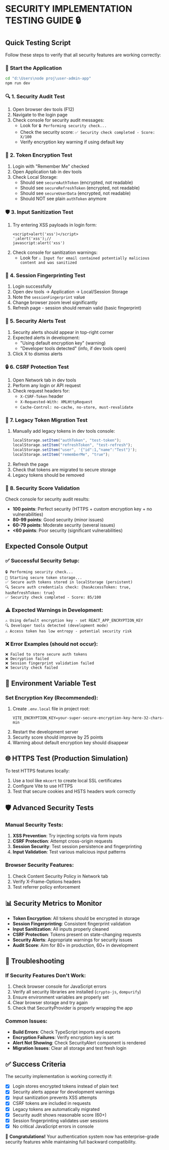# SECURITY IMPLEMENTATION TESTING GUIDE 🔒

## Quick Testing Script

Follow these steps to verify that all security features are working correctly:

### 🚀 **Start the Application**

```bash
cd "d:\Users\node proj\user-admin-app"
npm run dev
```

### 🔍 **1. Security Audit Test**

1. Open browser dev tools (F12)
2. Navigate to the login page
3. Check console for security audit messages:
   - Look for `🔒 Performing security check...`
   - Check the security score: `✅ Security check completed - Score: X/100`
   - Verify encryption key warning if using default key

### 🔐 **2. Token Encryption Test**

1. Login with "Remember Me" checked
2. Open Application tab in dev tools
3. Check Local Storage:
   - Should see `secureAuthToken` (encrypted, not readable)
   - Should see `secureRefreshToken` (encrypted, not readable)
   - Should see `secureUserData` (encrypted, not readable)
   - Should NOT see plain `authToken` anymore

### 🛡️ **3. Input Sanitization Test**

1. Try entering XSS payloads in login form:
   ```
   <script>alert('xss')</script>
   ';alert('xss');//
   javascript:alert('xss')
   ```
2. Check console for sanitization warnings:
   - Look for `⚠️ Input for email contained potentially malicious content and was sanitized`

### 🔄 **4. Session Fingerprinting Test**

1. Login successfully
2. Open dev tools → Application → Local/Session Storage
3. Note the `sessionFingerprint` value
4. Change browser zoom level significantly
5. Refresh page - session should remain valid (basic fingerprint)

### 🚨 **5. Security Alerts Test**

1. Security alerts should appear in top-right corner
2. Expected alerts in development:
   - "Using default encryption key" (warning)
   - "Developer tools detected" (info, if dev tools open)
3. Click X to dismiss alerts

### 🔒 **6. CSRF Protection Test**

1. Open Network tab in dev tools
2. Perform any login or API request
3. Check request headers for:
   - `X-CSRF-Token` header
   - `X-Requested-With: XMLHttpRequest`
   - `Cache-Control: no-cache, no-store, must-revalidate`

### 🔄 **7. Legacy Token Migration Test**

1. Manually add legacy tokens in dev tools console:
   ```javascript
   localStorage.setItem("authToken", "test-token");
   localStorage.setItem("refreshToken", "test-refresh");
   localStorage.setItem("user", '{"id":1,"name":"Test"}');
   localStorage.setItem("rememberMe", "true");
   ```
2. Refresh the page
3. Check that tokens are migrated to secure storage
4. Legacy tokens should be removed

### 🧪 **8. Security Score Validation**

Check console for security audit results:

- **100 points**: Perfect security (HTTPS + custom encryption key + no vulnerabilities)
- **80-99 points**: Good security (minor issues)
- **60-79 points**: Moderate security (several issues)
- **<60 points**: Poor security (significant vulnerabilities)

## Expected Console Output

### ✅ **Successful Security Setup:**

```
🔒 Performing security check...
🔐 Starting secure token storage...
✅ Secure auth tokens stored in localStorage (persistent)
🔍 Secure auth credentials check: {hasAccessToken: true, hasRefreshToken: true}
✅ Security check completed - Score: 85/100
```

### ⚠️ **Expected Warnings in Development:**

```
⚠️ Using default encryption key - set REACT_APP_ENCRYPTION_KEY
🔍 Developer tools detected (development mode)
⚠️ Access token has low entropy - potential security risk
```

### ❌ **Error Examples (should not occur):**

```
❌ Failed to store secure auth tokens
❌ Decryption failed
❌ Session fingerprint validation failed
❌ Security check failed
```

## 🔧 **Environment Variable Test**

### Set Encryption Key (Recommended):

1. Create `.env.local` file in project root:
   ```env
   VITE_ENCRYPTION_KEY=your-super-secure-encryption-key-here-32-chars-min
   ```
2. Restart the development server
3. Security score should improve by 25 points
4. Warning about default encryption key should disappear

## 🌐 **HTTPS Test (Production Simulation)**

To test HTTPS features locally:

1. Use a tool like `mkcert` to create local SSL certificates
2. Configure Vite to use HTTPS
3. Test that secure cookies and HSTS headers work correctly

## 🛡️ **Advanced Security Tests**

### Manual Security Tests:

1. **XSS Prevention**: Try injecting scripts via form inputs
2. **CSRF Protection**: Attempt cross-origin requests
3. **Session Security**: Test session persistence and fingerprinting
4. **Input Validation**: Test various malicious input patterns

### Browser Security Features:

1. Check Content Security Policy in Network tab
2. Verify X-Frame-Options headers
3. Test referrer policy enforcement

## 📊 **Security Metrics to Monitor**

- **Token Encryption**: All tokens should be encrypted in storage
- **Session Fingerprinting**: Consistent fingerprint validation
- **Input Sanitization**: All inputs properly cleaned
- **CSRF Protection**: Tokens present on state-changing requests
- **Security Alerts**: Appropriate warnings for security issues
- **Audit Score**: Aim for 80+ in production, 60+ in development

## 🚨 **Troubleshooting**

### If Security Features Don't Work:

1. Check browser console for JavaScript errors
2. Verify all security libraries are installed (`crypto-js`, `dompurify`)
3. Ensure environment variables are properly set
4. Clear browser storage and try again
5. Check that SecurityProvider is properly wrapping the app

### Common Issues:

- **Build Errors**: Check TypeScript imports and exports
- **Encryption Failures**: Verify encryption key is set
- **Alert Not Showing**: Check SecurityAlert component is rendered
- **Migration Issues**: Clear all storage and test fresh login

## ✅ **Success Criteria**

The security implementation is working correctly if:

- [x] Login stores encrypted tokens instead of plain text
- [x] Security alerts appear for development warnings
- [x] Input sanitization prevents XSS attempts
- [x] CSRF tokens are included in requests
- [x] Legacy tokens are automatically migrated
- [x] Security audit shows reasonable score (60+)
- [x] Session fingerprinting validates user sessions
- [x] No critical JavaScript errors in console

🎉 **Congratulations!** Your authentication system now has enterprise-grade security features while maintaining full backward compatibility.
